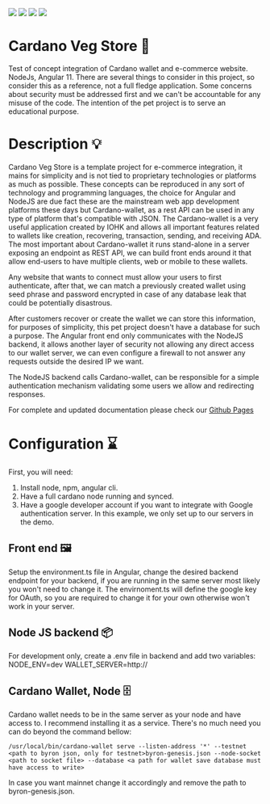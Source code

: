 ![](https://img.shields.io/badge/Angular-11-informational?style=flat&logo=Angular&logoColor=white&color=fc3903)
![](https://img.shields.io/badge/Bootstrap-5-informational?style=flat&color=03cafc)
![](https://img.shields.io/badge/NodeJS-14-informational?style=flat&color=03fc1c)
![](https://img.shields.io/badge/CardanoWallet-v20210611-informational?style=flat&color=fc03f4)

# Cardano Veg Store 🌽
Test of concept integration of Cardano wallet and e-commerce website. NodeJs, Angular 11. There are several things to consider in this project, so consider this as a reference, not a full fledge application. Some concerns about security must be addressed first and we can't be accountable for any misuse of the code. The intention of the pet project is to serve an educational purpose.


# Description 💡
Cardano Veg Store is a template project for e-commerce integration, it mains for simplicity and is not tied to proprietary technologies or platforms as much as possible.
These concepts can be reproduced in any sort of technology and programming languages, the choice for Angular and NodeJS are due fact these are the mainstream web app development platforms these days but Cardano-wallet, as a rest API can be used in any type of platform that's compatible with JSON.
The Cardano-wallet is a very useful application created by IOHK and allows all important features related to wallets like creation, recovering, transaction, sending, and receiving ADA.
The most important about Cardano-wallet it runs stand-alone in a server exposing an endpoint as REST API, we can build front ends around it that allow end-users to have multiple clients, web or mobile to these wallets.

Any website that wants to connect must allow your users to first authenticate, after that, we can match a previously created wallet using seed phrase and password encrypted in case of any database leak that could be potentially disastrous.

After customers recover or create the wallet we can store this information, for purposes of simplicity, this pet project doesn't have a database for such a purpose.
The Angular front end only communicates with the NodeJS backend, it allows another layer of security not allowing any direct access to our wallet server, we can even configure a firewall to not answer any requests outside the desired IP we want.

The NodeJS backend calls Cardano-wallet, can be responsible for a simple authentication mechanism validating some users we allow and redirecting responses.

For complete and updated documentation please check our [Github Pages](https://cheffnft.github.io/cardano-vegstore/)

# Configuration ⌛️
First, you will need:

1. Install node, npm, angular cli.
1. Have a full cardano node running and synced.
1. Have a google developer account if you want to integrate with Google authentication server. In this example, we only set up to our servers in the demo.

## Front end 🖼

Setup the environment.ts file in Angular, change the desired backend endpoint for your backend, if you are running in the same server most likely you won't need to change it.
The envirnoment.ts will define the google key for OAuth, so you are required to change it for your own otherwise won't work in your server.

## Node JS backend 📦

For development only, create a .env file in backend and add two variables:
NODE_ENV=dev
WALLET_SERVER=http://<server and port of the cardano-wallet>

## Cardano Wallet, Node 🗄

Cardano wallet needs to be in the same server as your node and have access to. I recommend installing it as a service. There's no much need you can do beyond the command bellow:

```
/usr/local/bin/cardano-wallet serve --listen-address '*' --testnet <path to byron json, only for testnet>byron-genesis.json --node-socket <path to socket file> --database <a path for wallet save database must have access to write>
```

In case you want mainnet change it accordingly and remove the path to byron-genesis.json.

